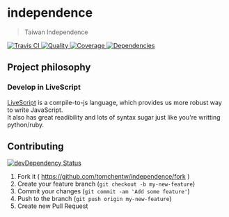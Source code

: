 # independence
> Taiwan Independence

[![Travis CI   ](https://img.shields.io/travis/tomchentw/independence/master.svg)             ](https://travis-ci.org/tomchentw/independence)
[![Quality     ](https://img.shields.io/codeclimate/github/tomchentw/independence.svg)        ](https://codeclimate.com/github/tomchentw/independence)
[![Coverage    ](https://img.shields.io/coveralls/tomchentw/independence.svg)                 ](https://coveralls.io/r/tomchentw/independence)
[![Dependencies](https://img.shields.io/gemnasium/tomchentw/independence.svg)                 ](https://gemnasium.com/tomchentw/independence)


## Project philosophy

### Develop in LiveScript
[LiveScript](http://livescript.net/) is a compile-to-js language, which provides us more robust way to write JavaScript.  
It also has great readibility and lots of syntax sugar just like you're writting python/ruby.


## Contributing

[![devDependency Status](https://david-dm.org/tomchentw/independence/dev-status.svg?theme=shields.io)](https://david-dm.org/tomchentw/independence#info=devDependencies)

1. Fork it ( https://github.com/tomchentw/independence/fork )
2. Create your feature branch (`git checkout -b my-new-feature`)
3. Commit your changes (`git commit -am 'Add some feature'`)
4. Push to the branch (`git push origin my-new-feature`)
5. Create new Pull Request